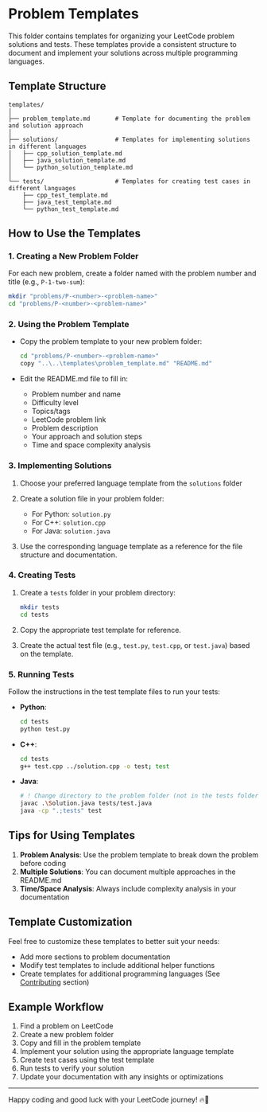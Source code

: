 # Problem Templates

This folder contains templates for organizing your LeetCode problem solutions and tests. These templates provide a consistent structure to document and implement your solutions across multiple programming languages.

## Template Structure

```plaintext
templates/
│
├── problem_template.md       # Template for documenting the problem and solution approach
│
├── solutions/                # Templates for implementing solutions in different languages
│   ├── cpp_solution_template.md
│   ├── java_solution_template.md
│   └── python_solution_template.md
│
└── tests/                    # Templates for creating test cases in different languages
    ├── cpp_test_template.md
    ├── java_test_template.md
    └── python_test_template.md
```

## How to Use the Templates

### 1. Creating a New Problem Folder

For each new problem, create a folder named with the problem number and title (e.g., `P-1-two-sum`):

```bash
mkdir "problems/P-<number>-<problem-name>"
cd "problems/P-<number>-<problem-name>"
```

### 2. Using the Problem Template

- Copy the problem template to your new problem folder:

  ```bash
  cd "problems/P-<number>-<problem-name>"
  copy "..\..\templates\problem_template.md" "README.md"
  ```

- Edit the README.md file to fill in:
  - Problem number and name
  - Difficulty level
  - Topics/tags
  - LeetCode problem link
  - Problem description
  - Your approach and solution steps
  - Time and space complexity analysis

### 3. Implementing Solutions

1. Choose your preferred language template from the `solutions` folder
2. Create a solution file in your problem folder:

   - For Python: `solution.py`
   - For C++: `solution.cpp`
   - For Java: `solution.java`

3. Use the corresponding language template as a reference for the file structure and documentation.

### 4. Creating Tests

1. Create a `tests` folder in your problem directory:

   ```bash
   mkdir tests
   cd tests
   ```

2. Copy the appropriate test template for reference.

3. Create the actual test file (e.g., `test.py`, `test.cpp`, or `test.java`) based on the template.

### 5. Running Tests

Follow the instructions in the test template files to run your tests:

- **Python**:

  ```bash
  cd tests
  python test.py
  ```

- **C++**:

  ```bash
  cd tests
  g++ test.cpp ../solution.cpp -o test; test
  ```

- **Java**:

  ```bash
  # ! Change directory to the problem folder (not in the tests folder)!
  javac .\Solution.java tests/test.java
  java -cp ".;tests" test
  ```

## Tips for Using Templates

1. **Problem Analysis**: Use the problem template to break down the problem before coding
2. **Multiple Solutions**: You can document multiple approaches in the README.md
3. **Time/Space Analysis**: Always include complexity analysis in your documentation

## Template Customization

Feel free to customize these templates to better suit your needs:

- Add more sections to problem documentation
- Modify test templates to include additional helper functions
- Create templates for additional programming languages (See [Contributing](../README.md/#contributing) section)

## Example Workflow

1. Find a problem on LeetCode
2. Create a new problem folder
3. Copy and fill in the problem template
4. Implement your solution using the appropriate language template
5. Create test cases using the test template
6. Run tests to verify your solution
7. Update your documentation with any insights or optimizations

---

Happy coding and good luck with your LeetCode journey! 🔥🚀
